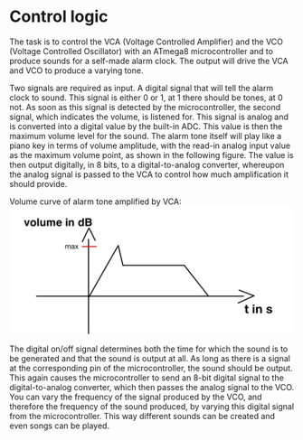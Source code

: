 # Control logic
The task is to control the VCA (Voltage Controlled Amplifier) and the VCO (Voltage Controlled Oscillator) with an ATmega8 microcontroller and to produce sounds for a self-made alarm clock. 
The output will drive the VCA and VCO to produce a varying tone.

Two signals are required as input. A digital signal that will tell the alarm clock to sound. 
This signal is either 0 or 1, at 1 there should be tones, at 0 not. 
As soon as this signal is detected by the microcontroller, the second signal, which indicates the volume, is listened for. 
This signal is analog and is converted into a digital value by the built-in ADC. 
This value is then the maximum volume level for the sound. The alarm tone itself will play like a piano key in terms of volume amplitude, with the read-in analog input value as the maximum volume point, as shown in the following figure. 
The value is then output digitally, in 8 bits, to a digital-to-analog converter, whereupon the analog signal is passed to the VCA to control how much amplification it should provide.

Volume curve of alarm tone amplified by VCA:
![Volume curve of the alarm tone amplified by the VCA](src/ton.jpg)

The digital on/off signal determines both the time for which the sound is to be generated and that the sound is output at all. 
As long as there is a signal at the corresponding pin of the microcontroller, the sound should be output. 
This again causes the microcontroller to send an 8-bit digital signal to the digital-to-analog converter, which then passes the analog signal to the VCO. 
You can vary the frequency of the signal produced by the VCO, and therefore the frequency of the sound produced, by varying this digital signal from the microcontroller. 
This way different sounds can be created and even songs can be played.

